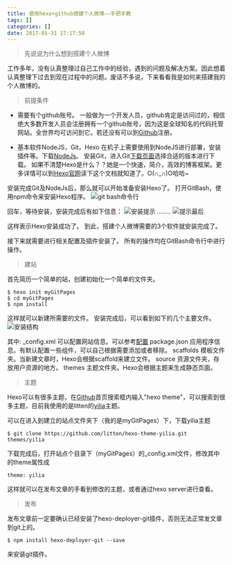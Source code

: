 ```yaml
---
title: 使用hexo+github搭建个人微博——手把手教
tags: []
categories: []
date: 2017-05-31 17:17:58
---
```


> 先说说为什么想到搭建个人微博

工作多年，没有认真整理过自己工作中的经验，遇到的问题及解决方案。因此想着认真整理下过去到现在过程中的问题。废话不多说，下来看看我是如何来搭建我的个人微博的。

> 前提条件

* 需要有个github账号。
  一般做为一个开发人员，github肯定是访问过的，相信绝大多数开发人员会注册拥有一个github账号，因为这是全球知名的代码托管网站。全世界均可访问到它。若还没有可以到[Github](https://github.com/ "Github")注册。

* 基本软件NodeJS，Git，Hexo
  在机子上需要使用到NodeJS进行部署，安装插件等。下载[NodeJs](https://nodejs.org/ "NodeJs")。
  安装Git，进入Git[下载页面](https://git-scm.com/download/)选择合适的版本进行下载。
  如果不清楚Hexo是什么？？她是一个快速，简介，高效的博客框架。更多详情可以到[Hexo官网](https://hexo.io/zh-cn/docs/index.html)读下这个文档就知道了。O(∩_∩)O哈哈~

安装完成Git及NodeJs后，那么就可以开始准备安装Hexo了。
打开GitBash，使用npm命令来安装Hexo程序。
![git bash命令行](/images/how-to-setup-personal-blog-width-hexo-and-github/bit_bash_command_ui.png)

回车，等待安装，安装完成后有如下信息：
![安装提示](/images/how-to-setup-personal-blog-width-hexo-and-github/hexo_install_hint_first.png)
........
![提示最后](/images/how-to-setup-personal-blog-width-hexo-and-github/hexo_install_hint_last.png)

这样表示Hexo安装成功了。
到此，搭建个人微博需要的3个软件就安装完成了。

接下来就需要进行相关配置及插件安装了。
所有的操作均在GitBash命令行中进行操作。

> 建站

首先简历一个简单的站，创建初始化一个简单的文件夹。

    $ hexo init myGitPages
    $ cd myGitPages
    $ npm install

这样就可以新建所需要的文件。
安装完成后，可以看到如下的几个主要文件。
![安装结构](/images/how-to-setup-personal-blog-width-hexo-and-github/hexo_site_installed_hierarchy.png)

其中:
_config.xml      可以配置网站信息。可以参考[配置](https://hexo.io/zh-cn/docs/configuration.html)
package.json    应用程序信息。有默认配置一些组件，可以自己根据需要添加或者移除。
scaffolds          模板文件夹。当新建文章时，Hexo会根据scaffold来建立文件。
source              资源文件夹，存放用户资源的地方。
themes             主题文件夹。Hexo会根据主题来生成静态页面。

> 主题

Hexo可以有很多主题，在[Github](https://github.com/)首页搜索框内输入"hexo theme"，可以搜索到很多主题，目前我使用的是litten的[yilia](https://github.com/litten/hexo-theme-yilia)主题。

可以在进入到建立的站点文件夹下（我的是myGitPages）下，下载yilia主题

    $ git clone https://github.com/litten/hexo-theme-yilia.git themes/yilia

下载完成后，打开站点个目录下（myGitPages）的_config.xml文件，修改其中的theme属性成

    theme: yilia

这样就可以在发布文章的手看到修改的主题，或者通过hexo server进行查看。

> 发布

发布文章前一定要确认已经安装了hexo-deployer-git插件，否则无法正常发文章到git上的。

    $ npm install hexo-deployer-git --save

来安装git插件。